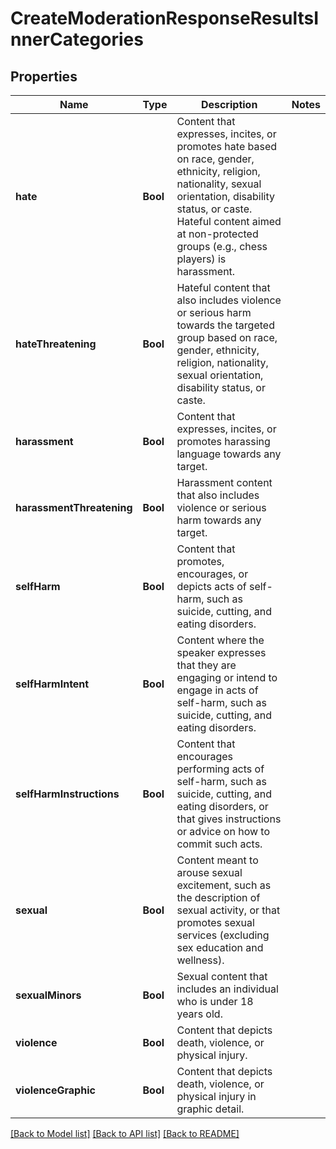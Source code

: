 # CreateModerationResponseResultsInnerCategories

## Properties
Name | Type | Description | Notes
------------ | ------------- | ------------- | -------------
**hate** | **Bool** | Content that expresses, incites, or promotes hate based on race, gender, ethnicity, religion, nationality, sexual orientation, disability status, or caste. Hateful content aimed at non-protected groups (e.g., chess players) is harassment. | 
**hateThreatening** | **Bool** | Hateful content that also includes violence or serious harm towards the targeted group based on race, gender, ethnicity, religion, nationality, sexual orientation, disability status, or caste. | 
**harassment** | **Bool** | Content that expresses, incites, or promotes harassing language towards any target. | 
**harassmentThreatening** | **Bool** | Harassment content that also includes violence or serious harm towards any target. | 
**selfHarm** | **Bool** | Content that promotes, encourages, or depicts acts of self-harm, such as suicide, cutting, and eating disorders. | 
**selfHarmIntent** | **Bool** | Content where the speaker expresses that they are engaging or intend to engage in acts of self-harm, such as suicide, cutting, and eating disorders. | 
**selfHarmInstructions** | **Bool** | Content that encourages performing acts of self-harm, such as suicide, cutting, and eating disorders, or that gives instructions or advice on how to commit such acts. | 
**sexual** | **Bool** | Content meant to arouse sexual excitement, such as the description of sexual activity, or that promotes sexual services (excluding sex education and wellness). | 
**sexualMinors** | **Bool** | Sexual content that includes an individual who is under 18 years old. | 
**violence** | **Bool** | Content that depicts death, violence, or physical injury. | 
**violenceGraphic** | **Bool** | Content that depicts death, violence, or physical injury in graphic detail. | 

[[Back to Model list]](../README.md#documentation-for-models) [[Back to API list]](../README.md#documentation-for-api-endpoints) [[Back to README]](../README.md)


